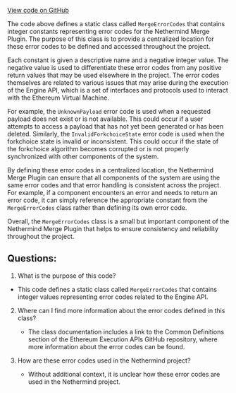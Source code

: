 [View code on GitHub](https://github.com/NethermindEth/nethermind/src/Nethermind/Nethermind.Merge.Plugin/MergeErrorCodes.cs)

The code above defines a static class called `MergeErrorCodes` that contains integer constants representing error codes for the Nethermind Merge Plugin. The purpose of this class is to provide a centralized location for these error codes to be defined and accessed throughout the project.

Each constant is given a descriptive name and a negative integer value. The negative value is used to differentiate these error codes from any positive return values that may be used elsewhere in the project. The error codes themselves are related to various issues that may arise during the execution of the Engine API, which is a set of interfaces and protocols used to interact with the Ethereum Virtual Machine.

For example, the `UnknownPayload` error code is used when a requested payload does not exist or is not available. This could occur if a user attempts to access a payload that has not yet been generated or has been deleted. Similarly, the `InvalidForkchoiceState` error code is used when the forkchoice state is invalid or inconsistent. This could occur if the state of the forkchoice algorithm becomes corrupted or is not properly synchronized with other components of the system.

By defining these error codes in a centralized location, the Nethermind Merge Plugin can ensure that all components of the system are using the same error codes and that error handling is consistent across the project. For example, if a component encounters an error and needs to return an error code, it can simply reference the appropriate constant from the `MergeErrorCodes` class rather than defining its own error code.

Overall, the `MergeErrorCodes` class is a small but important component of the Nethermind Merge Plugin that helps to ensure consistency and reliability throughout the project.
## Questions: 
 1. What is the purpose of this code?
   - This code defines a static class called `MergeErrorCodes` that contains integer values representing error codes related to the Engine API.

2. Where can I find more information about the error codes defined in this class?
   - The class documentation includes a link to the Common Definitions section of the Ethereum Execution APIs GitHub repository, where more information about the error codes can be found.

3. How are these error codes used in the Nethermind project?
   - Without additional context, it is unclear how these error codes are used in the Nethermind project.
